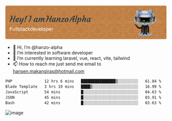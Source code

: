 ![Header](./github-header-image.png)

- 👋 Hi, I’m @hanzo-alpha
- 👀 I’m interested in software developer
- 🌱 I’m currently learning laravel, vue, react, vite, tailwind
- 📫 How to reach me just send me email to hansen.makangiras@hotmail.com 

<!---
hanzo-alpha/hanzo-alpha is a ✨ special ✨ repository because its `README.md` (this file) appears on your GitHub profile.
You can click the Preview link to take a look at your changes.
--->

<!--START_SECTION:waka-->

```txt
PHP              12 hrs 6 mins   ███████████████▒░░░░░░░░░   61.84 %
Blade Template   3 hrs 19 mins   ████▒░░░░░░░░░░░░░░░░░░░░   16.99 %
JavaScript       54 mins         █░░░░░░░░░░░░░░░░░░░░░░░░   04.63 %
JSON             45 mins         █░░░░░░░░░░░░░░░░░░░░░░░░   03.91 %
Bash             42 mins         █░░░░░░░░░░░░░░░░░░░░░░░░   03.63 %
```

<!--END_SECTION:waka-->

![image](https://github.com/hanzo-alpha/hanzo-alpha/assets/111342797/c4bd2977-6123-4017-8652-6e166259b484)


